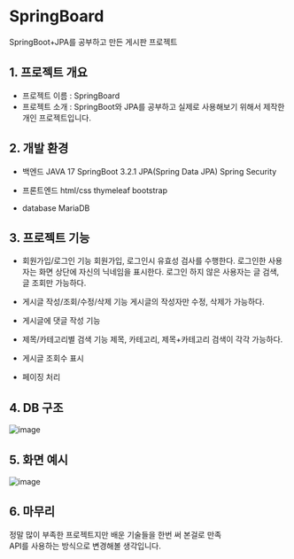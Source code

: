 # SpringBoard

SpringBoot+JPA를 공부하고 만든 게시판 프로젝트

## 1. 프로젝트 개요

* 프로젝트 이름 : SpringBoard
* 프로젝트 소개 : SpringBoot와 JPA를 공부하고 실제로 사용해보기 위해서 제작한 개인 프로젝트입니다.

## 2. 개발 환경

* 백엔드
  JAVA 17
  SpringBoot 3.2.1
  JPA(Spring Data JPA)
  Spring Security

* 프론트엔드
  html/css
  thymeleaf
  bootstrap

* database
  MariaDB

## 3. 프로젝트 기능

* 회원가입/로그인 기능
   회원가입, 로그인시 유효성 검사를 수행한다.
   로그인한 사용자는 화면 상단에 자신의 닉네임을 표시한다.
   로그인 하지 않은 사용자는 글 검색, 글 조회만 가능하다.
  
* 게시글 작성/조회/수정/삭제 기능
   게시글의 작성자만 수정, 삭제가 가능하다.
  
* 게시글에 댓글 작성 기능
  
* 제목/카테고리별 검색 기능
   제목, 카테고리, 제목+카테고리 검색이 각각 가능하다.
  
* 게시글 조회수 표시
  
* 페이징 처리



## 4. DB 구조
![image](https://github.com/ghksgml0555/SpringBoard/assets/100823964/9e73d5c7-4a80-494b-967a-752ce1969442)


## 5. 화면 예시
![image](https://github.com/ghksgml0555/SpringBoard/assets/100823964/d7e7fc48-92b9-4aa5-bc8f-bc776fc77232)

  
## 6. 마무리
정말 많이 부족한 프로젝트지만 배운 기술들을 한번 써 본걸로 만족  
API를 사용하는 방식으로 변경해볼 생각입니다.



